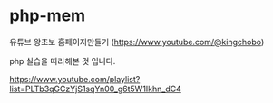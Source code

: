 # php-mem

유튜브 왕초보 홈페이지만들기 (https://www.youtube.com/@kingchobo)

php 실습을 따라해본 것 입니다.

https://www.youtube.com/playlist?list=PLTb3qGCzYjS1sqYn00_g6t5W1Ikhn_dC4

